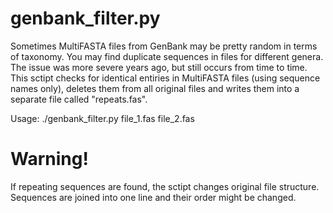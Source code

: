# genbank_filter.py
Sometimes MultiFASTA files from GenBank may be pretty random in terms of taxonomy. You may find duplicate sequences in files for different genera. The issue was more severe years ago, but still occurs from time to time. This sctipt checks for identical entiries in MultiFASTA files (using sequence names only), deletes them from all original files and writes them into a separate file called "repeats.fas".

Usage:
./genbank_filter.py file_1.fas file_2.fas


# Warning!
If repeating sequences are found, the sctipt changes original file structure. Sequences are joined into one line and their order might be changed.
